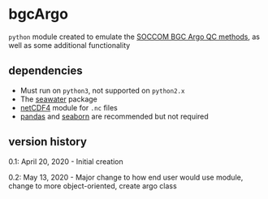 # bgcArgo

`python` module created to emulate the [SOCCOM BGC Argo QC methods](https://github.com/SOCCOM-BGCArgo/ARGO_PROCESSING), as well as some additional functionality

## dependencies

- Must run on `python3`, not supported on `python2.x`
- The [seawater](https://pypi.org/project/seawater/) package
- [netCDF4](https://pypi.org/project/netCDF4/) module for `.nc` files
- [pandas](https://pandas.pydata.org/) and [seaborn](https://seaborn.pydata.org/) are recommended but not required

## version history

0.1: April 20, 2020 - Initial creation

0.2: May 13, 2020 - Major change to how end user would use module, change to more object-oriented, create argo class
